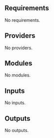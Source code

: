 <!-- BEGIN_TF_DOCS -->

## Requirements

No requirements.
## Providers

No providers.
## Modules

No modules.

## Inputs

No inputs.

## Outputs

No outputs.


<!-- END_TF_DOCS -->
